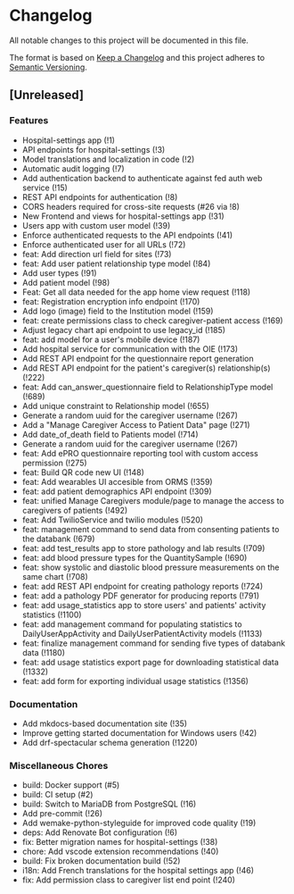 # Changelog

All notable changes to this project will be documented in this file.

The format is based on [Keep a Changelog](http://keepachangelog.com/en/1.0.0/)
and this project adheres to [Semantic Versioning](http://semver.org/spec/v2.0.0.html).

## [Unreleased]

### Features

* Hospital-settings app (!1)
* API endpoints for hospital-settings (!3)
* Model translations and localization in code (!2)
* Automatic audit logging (!7)
* Add authentication backend to authenticate against fed auth web service (!15)
* REST API endpoints for authentication (!8)
* CORS headers required for cross-site requests (#26 via !8)
* New Frontend and views for hospital-settings app (!31)
* Users app with custom user model (!39)
* Enforce authenticated requests to the API endpoints (!41)
* Enforce authenticated user for all URLs (!72)
* feat: Add direction url field for sites (!73)
* feat: Add user patient relationship type model (!84)
* Add user types (!91)
* Add patient model (!98)
* Feat: Get all data needed for the app home view request (!118)
* feat: Registration encryption info endpoint (!170)
* Add logo (image) field to the Institution model (!159)
* feat: create permissions class to check caregiver-patient access (!169)
* Adjust legacy chart api endpoint to use legacy_id (!185)
* feat: add model for a user's mobile device (!187)
* Add hospital service for communication with the OIE (!173)
* Add REST API endpoint for the questionnaire report generation
* Add REST API endpoint for the patient's caregiver(s) relationship(s) (!222)
* feat: Add can_answer_questionnaire field to RelationshipType model (!689)
* Add unique constraint to Relationship model (!655)
* Generate a random uuid for the caregiver username (!267)
* Add a "Manage Caregiver Access to Patient Data" page (!271)
* Add date_of_death field to Patients model (!714)
* Generate a random uuid for the caregiver username (!267)
* feat: Add ePRO questionnaire reporting tool with custom access permission (!275)
* feat: Build QR code new UI (!148)
* feat: Add wearables UI accesible from ORMS (!359)
* feat: add patient demographics API endpoint (!309)
* feat: unified Manage Caregivers module/page to manage the access to caregivers of patients (!492)
* feat: Add TwilioService and twilio modules (!520)
* feat: management command to send data from consenting patients to the databank (!679)
* feat: add test_results app to store pathology and lab results (!709)
* feat: add blood pressure types for the QuantitySample (!690)
* feat: show systolic and diastolic blood pressure measurements on the same chart (!708)
* feat: add REST API endpoint for creating pathology reports (!724)
* feat: add a pathology PDF generator for producing reports (!791)
* feat: add usage_statistics app to store users' and patients' activity statistics (!1100)
* feat: add management command for populating statistics to DailyUserAppActivity and DailyUserPatientActivity models (!1133)
* feat: finalize management command for sending five types of databank data (!1180)
* feat: add usage statistics export page for downloading statistical data (!1332)
* feat: add form for exporting individual usage statistics (!1356)

### Documentation

* Add mkdocs-based documentation site (!35)
* Improve getting started documentation for Windows users (!42)
* Add drf-spectacular schema generation (!1220)

### Miscellaneous Chores

* build: Docker support (#5)
* build: CI setup (#2)
* build: Switch to MariaDB from PostgreSQL (!16)
* Add pre-commit (!26)
* Add wemake-python-styleguide for improved code quality (!19)
* deps: Add Renovate Bot configuration (!6)
* fix: Better migration names for hospital-settings (!38)
* chore: Add vscode extension recommendations (!40)
* build: Fix broken documentation build (!52)
* i18n: Add French translations for the hospital settings app (!46)
* fix: Add permission class to caregiver list end point (!240)
